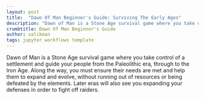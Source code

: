 ```yaml
---
layout: post
title:  "Dawn Of Man Beginner's Guide: Surviving The Early Ages"
description: "Dawn of Man is a Stone Age survival game where you take control"
crumbtitle: Dawn Of Man Beginner's Guide
author: salikman
tags: jupyter workflows template
---
```

Dawn of Man is a Stone Age survival game where you take control of a settlement and guide your people from the Paleolithic era, through to the Iron Age. Along the way, you must ensure their needs are met and help them to expand and evolve, without running out of resources or being defeated by the elements. Later eras will also see you expanding your defenses in order to fight off raiders.

